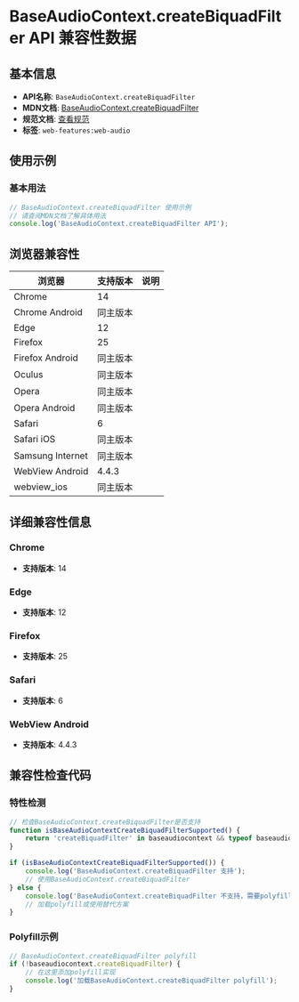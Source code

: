 # BaseAudioContext.createBiquadFilter API 兼容性数据

## 基本信息

- **API名称**: `BaseAudioContext.createBiquadFilter`
- **MDN文档**: [BaseAudioContext.createBiquadFilter](https://developer.mozilla.org/docs/Web/API/BaseAudioContext/createBiquadFilter)
- **规范文档**: [查看规范](https://webaudio.github.io/web-audio-api/#dom-baseaudiocontext-createbiquadfilter)
- **标签**: `web-features:web-audio`

## 使用示例

### 基本用法

```javascript
// BaseAudioContext.createBiquadFilter 使用示例
// 请查阅MDN文档了解具体用法
console.log('BaseAudioContext.createBiquadFilter API');
```

## 浏览器兼容性

| 浏览器 | 支持版本 | 说明 |
|--------|----------|------|
| Chrome | 14 |  |
| Chrome Android | 同主版本 |  |
| Edge | 12 |  |
| Firefox | 25 |  |
| Firefox Android | 同主版本 |  |
| Oculus | 同主版本 |  |
| Opera | 同主版本 |  |
| Opera Android | 同主版本 |  |
| Safari | 6 |  |
| Safari iOS | 同主版本 |  |
| Samsung Internet | 同主版本 |  |
| WebView Android | 4.4.3 |  |
| webview_ios | 同主版本 |  |

## 详细兼容性信息

### Chrome

- **支持版本**: 14

### Edge

- **支持版本**: 12

### Firefox

- **支持版本**: 25

### Safari

- **支持版本**: 6

### WebView Android

- **支持版本**: 4.4.3

## 兼容性检查代码

### 特性检测

```javascript
// 检查BaseAudioContext.createBiquadFilter是否支持
function isBaseAudioContextCreateBiquadFilterSupported() {
    return 'createBiquadFilter' in baseaudiocontext && typeof baseaudiocontext.createBiquadFilter === 'function';
}

if (isBaseAudioContextCreateBiquadFilterSupported()) {
    console.log('BaseAudioContext.createBiquadFilter 支持');
    // 使用BaseAudioContext.createBiquadFilter
} else {
    console.log('BaseAudioContext.createBiquadFilter 不支持，需要polyfill');
    // 加载polyfill或使用替代方案
}
```

### Polyfill示例

```javascript
// BaseAudioContext.createBiquadFilter polyfill
if (!baseaudiocontext.createBiquadFilter) {
    // 在这里添加polyfill实现
    console.log('加载BaseAudioContext.createBiquadFilter polyfill');
}
```

